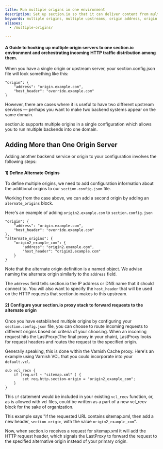 ```yaml
---
title: Run multiple origins in one environment
description: Set up section.io so that it can deliver content from multiple origin servers
keywords: multiple origins, multiple upstreams, origin address, origin server, origin, cache, cached data, content delivery network, CDN
aliases:
  - /multiple-origins/

---
```

#### A Guide to hooking up multiple origin servers to one section.io environment and orchestrating incoming HTTP traffic distribution among them.

When you have a single origin or upstream server, your section.config.json file will look something like this:

    "origin": {
        "address": "origin.example.com",
        "host_header": "override.example.com"
    }

However, there are cases where it is useful to have two different upstream services — perhaps you want to make two backend systems appear on the same domain.

section.io supports multiple origins in a single configuration which allows you to run multiple backends into one domain.

## Adding More than One Origin Server

Adding another backend service or origin to your configuration involves the following steps:


#### 1) Define Alternate Origins

To define multiple origins, we need to add configuration information about the additional origins to our `section.config.json` file.

Working from the case above, we can add a second origin by adding an `alernate_origins` block.

Here's an example of adding `origin2.example.com` to `section.config.json`

    "origin": {
        "address": "origin.example.com",
        "host_header": "override.example.com"
    },
    "alternate_origins": {
        "origin2_example_com": {
            "address": "origin2.example.com",
            "host_header": "origin2.example.com"
        }
    }

Note that the alternate origin definition is a named object. We advise naming the alternate origin similarly to the `address` field.

The `address` field tells section.io the IP address or DNS name that it should connect to. You will also want to specify the `host_header` that will be used on the HTTP requests that section.io makes to this upstream.

#### 2) Configure your section.io proxy stack to forward requests to the alternate origin

Once you have established multiple origins by configuring your `section.config.json` file, you can choose to route incoming requests to different origins based on criteria of your choosing. When an incoming request hits the LastProxy(The final proxy in your chain), LastProxy looks for request headers and routes the request to the specified origin.

Generally speaking, this is done within the Varnish Cache proxy. Here's an example using Varnish VCL that you could incorporate into your `default.vcl`.

    sub vcl_recv {
        if (req.url ~ "sitemap.xml" ) {
            set req.http.section-origin = "origin2_example_com";
        }
    }

This `if` statement would be included in your existing `vcl_recv` function, or, as is allowed with vcl files, could be written as a part of a new vcl_recv block for the sake of organization.

This example says "If the requested URL contains sitemap.xml, then add a new header, `section-origin`, with the value `origin2_example_com`".

Now, when section.io receives a request for sitemap.xml it will add the HTTP request header, which signals the LastProxy to forward the request to the specified alternative origin instead of your primary origin.
